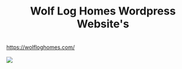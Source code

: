 <center><h1>Wolf Log Homes Wordpress Website's</h1></center>
<br />
<a href="https://wolfloghomes.com/" target="_blank"> https://wolfloghomes.com/ <br/></a> <br/>
<img src="./Wolf Log Homes.png" />